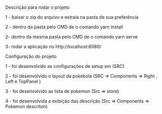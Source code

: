 
Descrição para rodar o projeto

1 - baixar o zip do arquivo e extraia na pasta de sua preferência 

2 - dentro da pasta pelo CMD de o comando yarn install

2- dentro da mesma pasta pelo CMD de o comando yarn serve 

3- rodar a aplicação no http://localhost:8080/


Configuração do projeto 

1 - foi desenvolvido  as configurações de setup em (SRC)

2 - foi desenvolvido o layout da pokebola  (SRC => Components => Right , Left e TopPanel )

3 - foi desenvolvido as lista de pokemon (Src => store)

4 - foi desenvolvida a exibição das descrição (Src => Components => Pokemon descriton) 



